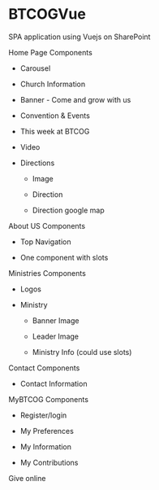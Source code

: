 # BTCOGVue

SPA application using Vuejs on SharePoint

Home Page Components
  - Carousel
  
  - Church Information
  
  - Banner - Come and grow with us
  
  - Convention & Events
  
  - This week at BTCOG
  
  - Video
  
  - Directions
  
      - Image
      
      - Direction
      
      - Direction google map
  
About US Components

  - Top Navigation
  
  - One component with slots
  
Ministries Components

  - Logos
  
  - Ministry
  
    - Banner Image
    
    - Leader Image
    
    - Ministry Info (could use slots)
    
Contact Components

  - Contact Information
  
MyBTCOG Components

  - Register/login
  
  - My Preferences
  
  - My Information
  
  - My Contributions

Give online
  
